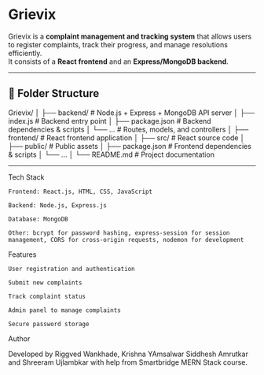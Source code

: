 # Grievix

Grievix is a **complaint management and tracking system** that allows users to register complaints, track their progress, and manage resolutions efficiently.  
It consists of a **React frontend** and an **Express/MongoDB backend**.

---

## 📂 Folder Structure
Grievix/
│
├── backend/ # Node.js + Express + MongoDB API server
│ ├── index.js # Backend entry point
│ ├── package.json # Backend dependencies & scripts
│ └── ... # Routes, models, and controllers
│
├── frontend/ # React frontend application
│ ├── src/ # React source code
│ ├── public/ # Public assets
│ ├── package.json # Frontend dependencies & scripts
│ └── ...
│
└── README.md # Project documentation


---


Tech Stack

    Frontend: React.js, HTML, CSS, JavaScript

    Backend: Node.js, Express.js

    Database: MongoDB

    Other: bcrypt for password hashing, express-session for session management, CORS for cross-origin requests, nodemon for development

Features

    User registration and authentication

    Submit new complaints

    Track complaint status

    Admin panel to manage complaints

    Secure password storage

Author

Developed by Riggved Wankhade, Krishna YAmsalwar Siddhesh Amrutkar and Shreeram Ujlambkar with help from Smartbridge MERN Stack course.
